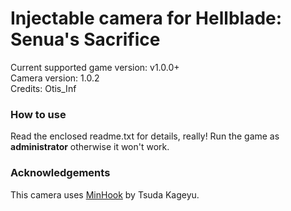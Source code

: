 Injectable camera for Hellblade: Senua's Sacrifice
============================

Current supported game version: v1.0.0+  
Camera version: 1.0.2  
Credits: Otis_Inf

### How to use
Read the enclosed readme.txt for details, really! Run the game as **administrator** otherwise it won't work.

### Acknowledgements
This camera uses [MinHook](https://github.com/TsudaKageyu/minhook) by Tsuda Kageyu.
